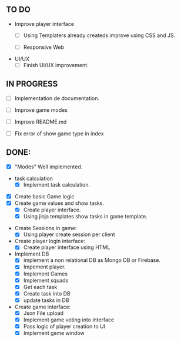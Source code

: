 

## TO DO

- Improve player interface
  - [ ] Using Templaters already createds improve using CSS and JS.
  - [ ] Responsive Web


- UI/UX
  - [ ] Finish UI/UX improvement.

## IN PROGRESS

- [ ] Implementation de documentation.
- [ ] Improve game modes
- [ ] Improve README.md
- [ ] Fix error of show game type in index


## DONE:
- [X] "Modes" Well implemented.
- task calculation
  - [x] Implement task calculation.

- [x] Create basic Game logic
- [x] Create game values and show tasks.
    - [x] Create player interface.
    - [x] Using jinja templates show tasks in game template.

- Create Sessions in game:
  - [x] Using player create session per client

- Create player login interface:
  - [x] Create player interface using HTML

- Implement DB
  - [x] implement a non relational DB as Mongo DB or Firebase.
  - [x] Impement player.
  - [x] Implement Games
  - [x] Implement squads
  - [x] Get each task
  - [x] Create task into DB
  - [x] update tasks in DB

- Create game interface:
  - [x] Json File upload
  - [x] Implement game voting into interface
  - [x] Pass logic of player creation to UI
  - [x] Implement game window